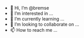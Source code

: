 - 👋 Hi, I’m @bremse
- 👀 I’m interested in ...
- 🌱 I’m currently learning ...
- 💞️ I’m looking to collaborate on ...
- 📫 How to reach me ...

<!---
bremse/bremse is a ✨ special ✨ repository because its `README.md` (this file) appears on your GitHub profile.
You can click the Preview link to take a look at your changes.
--->
